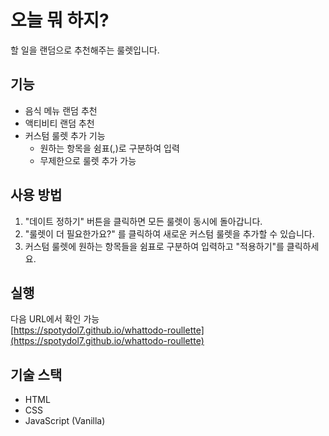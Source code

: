 # 오늘 뭐 하지?

할 일을 랜덤으로 추천해주는 룰렛입니다.

## 기능

- 음식 메뉴 랜덤 추천
- 액티비티 랜덤 추천
- 커스텀 룰렛 추가 기능
  - 원하는 항목을 쉼표(,)로 구분하여 입력
  - 무제한으로 룰렛 추가 가능

## 사용 방법

1. "데이트 정하기" 버튼을 클릭하면 모든 룰렛이 동시에 돌아갑니다.
2. "룰렛이 더 필요한가요?" 를 클릭하여 새로운 커스텀 룰렛을 추가할 수 있습니다.
3. 커스텀 룰렛에 원하는 항목들을 쉼표로 구분하여 입력하고 "적용하기"를 클릭하세요.

## 실행

다음 URL에서 확인 가능  
[https://spotydol7.github.io/whattodo-roullette](https://spotydol7.github.io/whattodo-roullette)

## 기술 스택

- HTML
- CSS
- JavaScript (Vanilla)